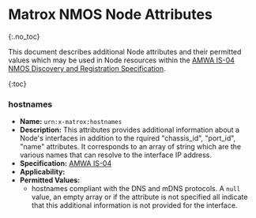 # Matrox NMOS Node Attributes
{:.no_toc}

This document describes additional Node attributes and their permitted values which may be used in Node resources within the [AMWA IS-04 NMOS Discovery and Registration Specification](https://specs.amwa.tv/is-04).

{:toc}

### hostnames
- **Name:** `urn:x-matrox:hostnames`
- **Description:** This attributes provides additional information about a Node's interfaces in addition to the rquired "chassis_id", "port_id", "name" attributes. It corresponds to an array of string which are the various names that can resolve to the interface IP address.
- **Specification:** [AMWA IS-04](https://specs.amwa.tv/IS-04/v1.3)
- **Applicability:** 
- **Permitted Values:**
  - hostnames compliant with the DNS and mDNS protocols. A `null` value, an empty array or if the attribute is not specified all indicate that this additional information is not provided for the interface.
